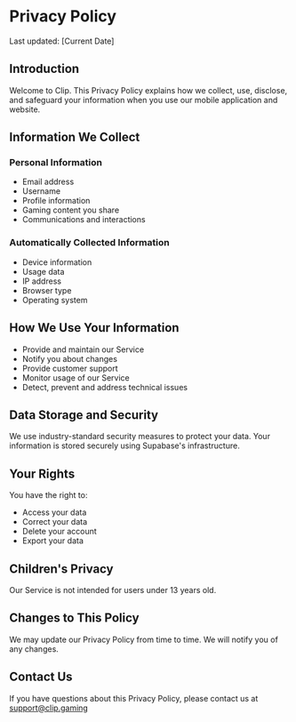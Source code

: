 # Privacy Policy

Last updated: [Current Date]

## Introduction
Welcome to Clip. This Privacy Policy explains how we collect, use, disclose, and safeguard your information when you use our mobile application and website.

## Information We Collect
### Personal Information
- Email address
- Username
- Profile information
- Gaming content you share
- Communications and interactions

### Automatically Collected Information
- Device information
- Usage data
- IP address
- Browser type
- Operating system

## How We Use Your Information
- Provide and maintain our Service
- Notify you about changes
- Provide customer support
- Monitor usage of our Service
- Detect, prevent and address technical issues

## Data Storage and Security
We use industry-standard security measures to protect your data. Your information is stored securely using Supabase's infrastructure.

## Your Rights
You have the right to:
- Access your data
- Correct your data
- Delete your account
- Export your data

## Children's Privacy
Our Service is not intended for users under 13 years old.

## Changes to This Policy
We may update our Privacy Policy from time to time. We will notify you of any changes.

## Contact Us
If you have questions about this Privacy Policy, please contact us at support@clip.gaming